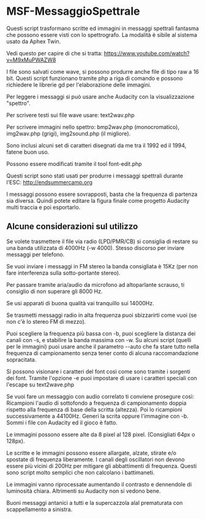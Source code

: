 # MSF-MessaggioSpettrale

Questi script trasformano scritte ed immagini in messaggi spettrali fantasma che possono essere visti con lo 
spettrografo.
La modalità è sibile al sistema usato da Aphex Twin.

Vedi questo per capire di che si tratta:
https://www.youtube.com/watch?v=M9xMuPWAZW8

I file sono salvati come wave, si possono produrre anche file di tipo raw a 16 bit.
Questi script funzionano tramite php a riga di comando e possono richiedere le librerie gd per l'elaborazione delle 
immagini.

Per leggere i messaggi si può usare anche Audacity con la visualizzazione "spettro".

Per scrivere testi sui file wave usare: text2wav.php

Per scrivere immagini nello spettro: bmp2wav.php (monocromatico), img2wav.php (grigi), img2sound.php (il migliore).

Sono inclusi alcuni set di caratteri disegnati da me tra il 1992 ed il 1994, fatene buon uso.

Possono essere modificati tramite il tool font-edit.php

Questi script sono stati usati per produrre i messaggi spettrali durante l'ESC:
http://endsummercamp.org

I messaggi possono essere sovrapposti, basta che la frequenza di partenza sia diversa. Quindi potete editare la figura finale come progetto Audacity multi traccia e poi esportarlo.

## Alcune considerazioni sul utilizzo

Se volete trasmettere il file via radio (LPD/PMR/CB) si consiglia di restare su una banda utilizzata di 
4000Hz (-w 4000). Stesso discorso per inviare messaggi per telefono.

Se vuoi inviare i messaggi in FM stereo la banda consigliata è 15Kz (per non fare interferenza sulla sotto-portante stereo).

Per passare tramite aria/audio da microfono ad altoparlante scrauso, ti consiglio di non superare gli 8000 Hz.

Se usi apparati di buona qualità vai tranquillo sui 14000Hz.

Se trasmetti messaggi radio in alta frequenza puoi sbizzarirti come vuoi (se non c'è lo stereo FM di mezzo).

Puoi scegliere la frequenza più bassa con -b, puoi scegliere la distanza dei canali con -s, e stabilire la banda massima con -w. Su alcuni script (quelli per le immagini) puoi usare anche il parametro --auto che fa stare tutto nella frequenza di campionamento senza tener conto di alcuna raccomandazione sopracitata.

Si possono visionare i caratteri del font così come sono tramite i sorgenti dei font.
Tramite l'opzione -e puoi impostare di usare i caratteri speciali con l'escape su text2wave.php

Se vuoi fare un messaggio con audio correlato ti conviene prosegure così:
Ricampioni l'audio di sottofondo a frequenza di campionamento doppia rispetto alla frequenza di base della scritta (altezza).
Poi lo ricampioni successivamente a 44100Hz. Generi la scrita oppure l'immagine con -b. Sommi i file con Audacity ed il gioco è fatto.

Le immagini possono essere alte da 8 pixel al 128 pixel. (Consigliati 64px o 128px).

Le scritte e le immagini possono essere allargate, alzate, stirate e/o spostate di frequenza liberamente.
I canali degli oscillatori non devono essere più vicini di 200Hz per mitigare gli abbattimenti di frequenza. Questi sono script molto semplici che non calcolano i battimaneti.

Le immagini vanno riprocessate aumentando il contrasto e dennendole di luminosità chiara. Altrimenti su Audacity non si vedono bene.

Buoni messaggi antanici a tutti e la supercazzola alal prematurata con scappellamento a sinistra.


